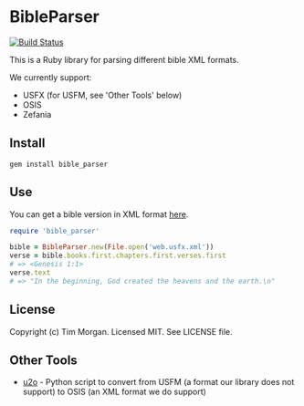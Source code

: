 # BibleParser

[![Build Status](https://travis-ci.org/seven1m/bible_parser.svg?branch=master)](https://travis-ci.org/seven1m/bible_parser)

This is a Ruby library for parsing different bible XML formats.

We currently support:

- USFX (for USFM, see 'Other Tools' below)
- OSIS
- Zefania

## Install

```
gem install bible_parser
```

## Use

You can get a bible version in XML format [here](https://github.com/seven1m/open-bibles).

```ruby
require 'bible_parser'

bible = BibleParser.new(File.open('web.usfx.xml'))
verse = bible.books.first.chapters.first.verses.first
# => <Genesis 1:1>
verse.text
# => "In the beginning, God created the heavens and the earth.\n"
```

## License

Copyright (c) Tim Morgan. Licensed MIT. See LICENSE file.

## Other Tools

- [u2o](https://github.com/adyeths/u2o) - Python script to convert from USFM (a format our library does not support) to OSIS (an XML format we do support)
